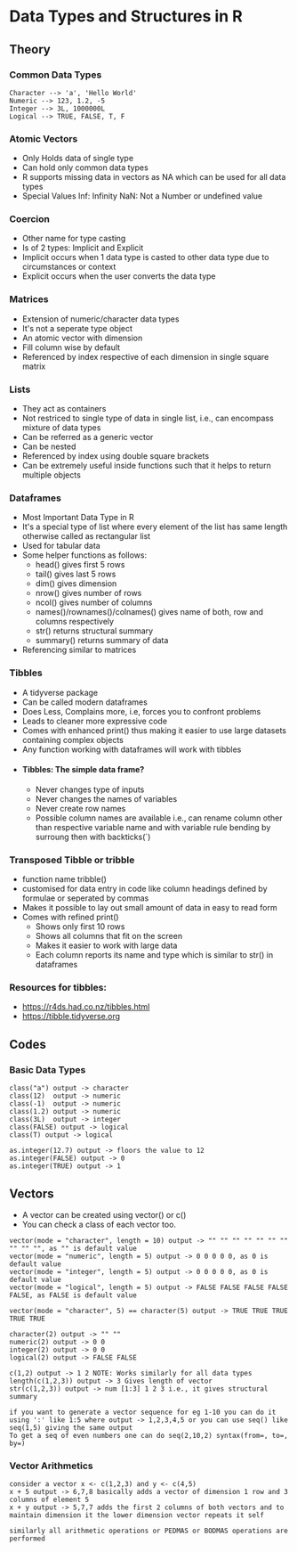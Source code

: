 # Data Types and Structures in R 
## Theory
### Common Data Types
```
Character --> 'a', 'Hello World'
Numeric --> 123, 1.2, -5
Integer --> 3L, 1000000L
Logical --> TRUE, FALSE, T, F
```
### Atomic Vectors
- Only Holds data of single type
- Can hold only common data types
- R supports missing data in vectors as NA which can be used for all data types
- Special Values
    Inf: Infinity
    NaN: Not a Number or undefined value

### Coercion
- Other name for type casting
- Is of 2 types: Implicit and Explicit
- Implicit occurs when 1 data type is casted to other data type due to circumstances or context
- Explicit occurs when the user converts the data type

### Matrices
- Extension of numeric/character data types
- It's not a seperate type object
- An atomic vector with dimension
- Fill column wise by default
- Referenced by index respective of each dimension in single square matrix

### Lists
- They act as containers
- Not restriced to single type of data in single list, i.e., can encompass mixture of data types
- Can be referred as a generic vector
- Can be nested
- Referenced by index using double square brackets
- Can be extremely useful inside functions such that it helps to return multiple objects

### Dataframes
- Most Important Data Type in R
- It's a special type of list where every element of the list has same length otherwise called as rectangular list
- Used for tabular data
- Some helper functions as follows:
  - head() gives first 5 rows
  - tail() gives last 5 rows
  - dim() gives dimension
  - nrow() gives number of rows
  - ncol() gives number of columns
  - names()/rownames()/colnames() gives name of both, row and columns respectively
  - str() returns structural summary
  - summary() returns summary of data
- Referencing similar to matrices

### Tibbles
- A tidyverse package
- Can be called modern dataframes
- Does Less, Complains more, i.e, forces you to confront problems
- Leads to cleaner more expressive code
- Comes with enhanced print() thus making it easier to use large datasets containing complex objects
- Any function working with dataframes will work with tibbles
- #### Tibbles: The simple data frame?
  - Never changes type of inputs
  - Never changes the names of variables
  - Never create row names
  - Possible column names are available i.e., can rename column other than respective variable name and with variable rule bending by surroung then with backticks(`)

### Transposed Tibble or tribble
- function name tribble()
- customised for data entry in code like column headings defined by formulae or seperated by commas
- Makes it possible to lay out small amount of data in easy to read form
- Comes with refined print()
  - Shows only first 10 rows
  - Shows all columns that fit on the screen
  - Makes it easier to work with large data
  - Each column reports its name and type which is similar to str() in dataframes
  
### Resources for tibbles: 
  - https://r4ds.had.co.nz/tibbles.html
  - https://tibble.tidyverse.org

## Codes
### Basic Data Types 

```
class("a") output -> character
class(12)  output -> numeric
class(-1)  output -> numeric
class(1.2) output -> numeric
class(3L)  output -> integer
class(FALSE) output -> logical
class(T) output -> logical

as.integer(12.7) output -> floors the value to 12
as.integer(FALSE) output -> 0
as.integer(TRUE) output -> 1
```
## Vectors
- A vector can be created using vector() or c()
- You can check a class of each vector too.
```
vector(mode = "character", length = 10) output -> "" "" "" "" "" "" "" "" "" "", as "" is default value
vector(mode = "numeric", length = 5) output -> 0 0 0 0 0, as 0 is default value
vector(mode = "integer", length = 5) output -> 0 0 0 0 0, as 0 is default value
vector(mode = "logical", length = 5) output -> FALSE FALSE FALSE FALSE FALSE, as FALSE is default value

vector(mode = "character", 5) == character(5) output -> TRUE TRUE TRUE TRUE TRUE

character(2) output -> "" ""
numeric(2) output -> 0 0
integer(2) output -> 0 0
logical(2) output -> FALSE FALSE

c(1,2) output -> 1 2 NOTE: Works similarly for all data types
length(c(1,2,3)) output -> 3 Gives length of vector
str(c(1,2,3)) output -> num [1:3] 1 2 3 i.e., it gives structural summary

if you want to generate a vector sequence for eg 1-10 you can do it using ':' like 1:5 where output -> 1,2,3,4,5 or you can use seq() like seq(1,5) giving the same output
To get a seq of even numbers one can do seq(2,10,2) syntax(from=, to=, by=)
```
### Vector Arithmetics
```
consider a vector x <- c(1,2,3) and y <- c(4,5)
x + 5 output -> 6,7,8 basically adds a vector of dimension 1 row and 3 columns of element 5
x + y output -> 5,7,7 adds the first 2 columns of both vectors and to maintain dimension it the lower dimension vector repeats it self

similarly all arithmetic operations or PEDMAS or BODMAS operations are performed
```